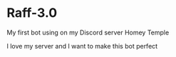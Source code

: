 # Raff-3.0
My first bot using on my Discord server Homey Temple

I love my server and I want to make this bot perfect
